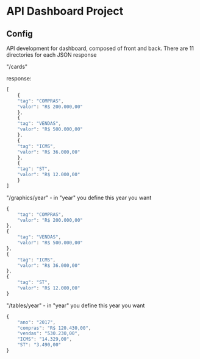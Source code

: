 # API Dashboard Project

## Config

API development for dashboard, composed of front and back.
There are 11 directories for each JSON response

"/cards"

response:

```js
[
    {
    "tag": "COMPRAS",
    "valor": "R$ 200.000,00"
    },
    {
    "tag": "VENDAS",
    "valor": "R$ 500.000,00"
    },
    {
    "tag": "ICMS",
    "valor": "R$ 36.000,00"
    },
    {
    "tag": "ST",
    "valor": "R$ 12.000,00"
    }
]
```

"/graphics/year" - in "year" you define this year you want

```js
{
    "tag": "COMPRAS",
    "valor": "R$ 200.000,00"
},
{
    "tag": "VENDAS",
    "valor": "R$ 500.000,00"
},
{
    "tag": "ICMS",
    "valor": "R$ 36.000,00"
},
{
    "tag": "ST",
    "valor": "R$ 12.000,00"
}
```

"/tables/year" - in "year" you define this year you want

```js
{
    "ano": "2017",
    "compras": "R$ 120.430,00",
    "vendas": "530.230,00",
    "ICMS": "14.329,00",
    "ST": "3.490,00"
}
```
